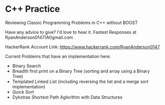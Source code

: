 # C++ Practice
Reviewing Classic Programming Problems in C++ without BOOST

Have any advice to give? I'd love to hear it. Fastest Responses at RyanAnderson0147(At)gmail.com

HackerRank Account Link: https://www.hackerrank.com/RyanAnderson0147

Current Problems that have an implementation here: 

<ul>
  <li>Binary Search </li>
  <li>Breadth first print on a Binary Tree (sorting and array using a Binary Tree) </li>
  <li>Templated Linked List (including reversing the list and a merge sort implementation)</li>
  <li>Quick Sort </li>
  <li>Dykstras Shortest Path Aglorithm with Data Structures</li> 
</ul>
